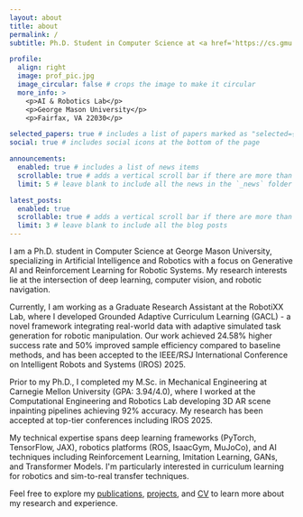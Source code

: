 ```yaml
---
layout: about
title: about
permalink: /
subtitle: Ph.D. Student in Computer Science at <a href='https://cs.gmu.edu/'>George Mason University</a>

profile:
  align: right
  image: prof_pic.jpg
  image_circular: false # crops the image to make it circular
  more_info: >
    <p>AI & Robotics Lab</p>
    <p>George Mason University</p>
    <p>Fairfax, VA 22030</p>

selected_papers: true # includes a list of papers marked as "selected={true}"
social: true # includes social icons at the bottom of the page

announcements:
  enabled: true # includes a list of news items
  scrollable: true # adds a vertical scroll bar if there are more than 3 news items
  limit: 5 # leave blank to include all the news in the `_news` folder

latest_posts:
  enabled: true
  scrollable: true # adds a vertical scroll bar if there are more than 3 new posts items
  limit: 3 # leave blank to include all the blog posts
---
```


I am a Ph.D. student in Computer Science at George Mason University, specializing in Artificial Intelligence and Robotics with a focus on Generative AI and Reinforcement Learning for Robotic Systems. My research interests lie at the intersection of deep learning, computer vision, and robotic navigation.

Currently, I am working as a Graduate Research Assistant at the RobotiXX Lab, where I developed Grounded Adaptive Curriculum Learning (GACL) - a novel framework integrating real-world data with adaptive simulated task generation for robotic manipulation. Our work achieved 24.58% higher success rate and 50% improved sample efficiency compared to baseline methods, and has been accepted to the IEEE/RSJ International Conference on Intelligent Robots and Systems (IROS) 2025.

Prior to my Ph.D., I completed my M.Sc. in Mechanical Engineering at Carnegie Mellon University (GPA: 3.94/4.0), where I worked at the Computational Engineering and Robotics Lab developing 3D AR scene inpainting pipelines achieving 92% accuracy. My research has been accepted at top-tier conferences including IROS 2025.

My technical expertise spans deep learning frameworks (PyTorch, TensorFlow, JAX), robotics platforms (ROS, IsaacGym, MuJoCo), and AI techniques including Reinforcement Learning, Imitation Learning, GANs, and Transformer Models. I'm particularly interested in curriculum learning for robotics and sim-to-real transfer techniques.

Feel free to explore my [publications](/linjiwang/publications/), [projects](/linjiwang/projects/), and [CV](/linjiwang/cv/) to learn more about my research and experience.
